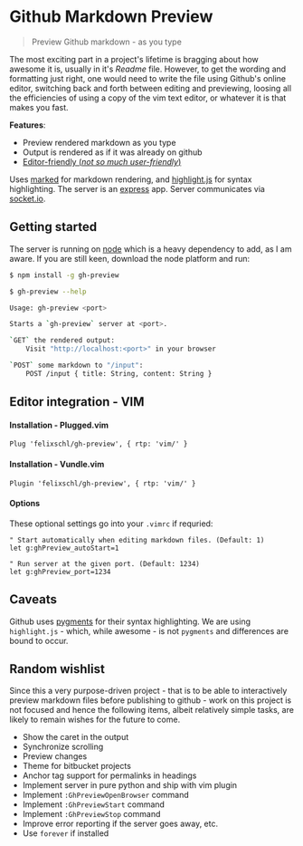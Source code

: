 # Github Markdown Preview

> Preview Github markdown - as you type

The most exciting part in a project's lifetime is bragging about how awesome it
is, usually in it's _Readme_ file.  However, to get the wording and formatting
just right, one would need to write the file using Github's online editor,
switching back and forth between editing and previewing, loosing all the
efficiencies of using a copy of the vim text editor, or whatever it is that
makes you fast.

**Features**:
* Preview rendered markdown as you type
* Output is rendered as if it was already on github
* [Editor-friendly (_not so much user-friendly_)](#test)

Uses [marked](https://www.npmjs.com/package/marked) for markdown rendering, and
[highlight.js](https://highlightjs.org/) for syntax highlighting. The server is
an [express](https://www.npmjs.com/package/express) app. Server communicates via
[socket.io](https://www.npmjs.com/package/socket.io).

## Getting started

The server is running on [node](http://nodejs.org/) which is a heavy dependency
to add, as I am aware. If you are still keen, download the node platform and
run:

```sh
$ npm install -g gh-preview
```

```sh
$ gh-preview --help

Usage: gh-preview <port>

Starts a `gh-preview` server at <port>.

`GET` the rendered output:
    Visit "http://localhost:<port>" in your browser

`POST` some markdown to "/input":
    POST /input { title: String, content: String }
```

## Editor integration - VIM

#### Installation - Plugged.vim

```vim
Plug 'felixschl/gh-preview', { rtp: 'vim/' }
```

#### Installation - Vundle.vim

```vim
Plugin 'felixschl/gh-preview', { rtp: 'vim/' }
```

#### Options

These optional settings go into your `.vimrc` if requried:

```vim
" Start automatically when editing markdown files. (Default: 1)
let g:ghPreview_autoStart=1

" Run server at the given port. (Default: 1234)
let g:ghPreview_port=1234
```

## Caveats

Github uses [pygments](http://pygments.org/) for their syntax highlighting.  We
are using `highlight.js` - which, while awesome - is not `pygments` and
differences are bound to occur.

## Random wishlist

Since this a very purpose-driven project - that is to be able to interactively
preview markdown files before publishing to github - work on this project is not
focused and hence the following items, albeit relatively simple tasks, are
likely to remain wishes for the future to come.

* Show the caret in the output
* Synchronize scrolling
* Preview changes
* Theme for bitbucket projects
* Anchor tag support for permalinks in headings
* Implement server in pure python and ship with vim plugin
* Implement `:GhPreviewOpenBrowser` command
* Implement `:GhPreviewStart` command
* Implement `:GhPreviewStop` command
* Improve error reporting if the server goes away, etc.
* Use `forever` if installed
